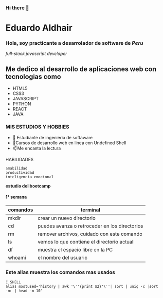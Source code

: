 ### Hi there 👋

<!--
**Kernar/kernar** is a ✨ _special_ ✨ repository because its `README.md` (this file) appears on your GitHub profile.

Here are some ideas to get you started:

- 🔭 I’m currently working on ...
- 🌱 I’m currently learning ...
- 👯 I’m looking to collaborate on ...
- 🤔 I’m looking for help with ...
- 💬 Ask me about ...
- 📫 How to reach me: ...
- 😄 Pronouns: ...
- ⚡ Fun fact: ...
-->

# Eduardo Aldhair

### Hola, soy practicante a desarrolador de software  de *Peru*
*full-stack javascript developer*
## Me dedico al desarrollo de aplicaciones web con tecnologias como
- HTML5
- CSS3
- JAVASCRIPT
- PYTHON
- REACT 
- JAVA
### MIS ESTUDIOS Y HOBBIES
- 🌱 Estudiante de ingenieria de softaware
-  🌱Cursos de desarrollo web en linea con Undefined Shell
- 📫Me encanta la lectura 


HABILIDADES
```
amabilidad
productividad
inteligencia emocional
```

**estudio del bootcamp**
#### 1° semana
| comandos | terminal |
| ------------------| ----------------------|
|  mkdir | crear un nuevo directorio|     
| cd  | puedes avanza o retroceder en los directorios  |
| rm | remover archivos, cuidado con este comando  |
| ls | vemos lo que contiene el directorio actual  |
| df | muestra el espacio libre en la PC |
|  whoami | el nombre del usuario   |

### Este alias muestra los comandos mas usados
```
C SHELL
alias mostused='history | awk '\''{print $2}'\''| sort | uniq -c |sort -nr | head -n 10'
```
